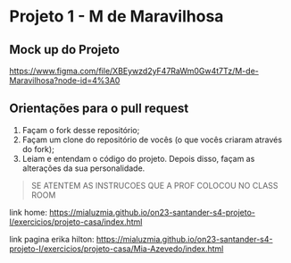 # Projeto 1 - M de Maravilhosa

## Mock up do Projeto
https://www.figma.com/file/XBEywzd2yF47RaWm0Gw4t7Tz/M-de-Maravilhosa?node-id=4%3A0

## Orientações para o pull request
1. Façam o fork desse repositório;
2. Façam um clone do repositório de vocês (o que vocês criaram através do fork);
3. Leiam e entendam o código do projeto. Depois disso, façam as alterações da sua personalidade.


> SE ATENTEM AS INSTRUCOES QUE A PROF COLOCOU NO CLASS ROOM

link home: https://mialuzmia.github.io/on23-santander-s4-projeto-I/exercicios/projeto-casa/index.html

link pagina erika hilton: https://mialuzmia.github.io/on23-santander-s4-projeto-I/exercicios/projeto-casa/Mia-Azevedo/index.html
